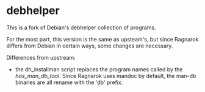 # debhelper

This is a fork of Debian's debhelper collection of programs.

For the most part, this version is the same as upsteam's, but since
Ragnarok differs from Debian in certain ways, some changes are necessary.

Differences from upstream:

* the dh_installman script replaces the program names called by the
*has_man_db_tool*. Since Ragnarok uses mandoc by default, the man-db
binaries are all rename with the 'db' prefix.

